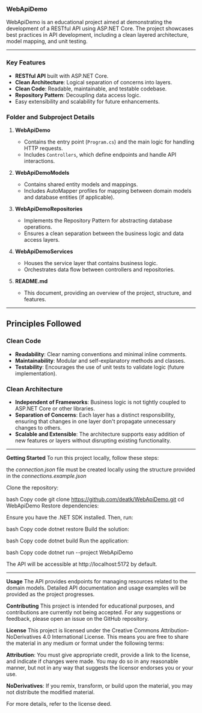 ### WebApiDemo

WebApiDemo is an educational project aimed at demonstrating the development of a RESTful API using ASP.NET Core. 
The project showcases best practices in API development, including a clean layered architecture, model mapping, and unit testing.

---

### Key Features

- **RESTful API** built with ASP.NET Core.
- **Clean Architecture**: Logical separation of concerns into layers.
- **Clean Code**: Readable, maintainable, and testable codebase.
- **Repository Pattern**: Decoupling data access logic.
- Easy extensibility and scalability for future enhancements.

### Folder and Subproject Details

1. **WebApiDemo**  
   - Contains the entry point (`Program.cs`) and the main logic for handling HTTP requests.
   - Includes `Controllers`, which define endpoints and handle API interactions.

2. **WebApiDemoModels**  
   - Contains shared entity models and mappings.  
   - Includes AutoMapper profiles for mapping between domain models and database entities (if applicable).

3. **WebApiDemoRepositories**  
   - Implements the Repository Pattern for abstracting database operations.
   - Ensures a clean separation between the business logic and data access layers.

4. **WebApiDemoServices**  
   - Houses the service layer that contains business logic.
   - Orchestrates data flow between controllers and repositories.

5. **README.md**  
   - This document, providing an overview of the project, structure, and features.

---

## Principles Followed

### Clean Code

- **Readability**: Clear naming conventions and minimal inline comments.
- **Maintainability**: Modular and self-explanatory methods and classes.
- **Testability**: Encourages the use of unit tests to validate logic (future implementation).

### Clean Architecture

- **Independent of Frameworks**: Business logic is not tightly coupled to ASP.NET Core or other libraries.
- **Separation of Concerns**: Each layer has a distinct responsibility, ensuring that changes in one layer don't propagate unnecessary changes to others.
- **Scalable and Extensible**: The architecture supports easy addition of new features or layers without disrupting existing functionality.

---

**Getting Started**
To run this project locally, follow these steps:

the *connection.json* file must be created locally using the structure provided in the *connections.example.json*

Clone the repository:

bash
Copy code
git clone https://github.com/deatk/WebApiDemo.git
cd WebApiDemo
Restore dependencies:

Ensure you have the .NET SDK installed. Then, run:

bash
Copy code
dotnet restore
Build the solution:

bash
Copy code
dotnet build
Run the application:

bash
Copy code
dotnet run --project WebApiDemo

The API will be accessible at http://localhost:5172 by default.

---

**Usage**
The API provides endpoints for managing resources related to the domain models. 
Detailed API documentation and usage examples will be provided as the project progresses.

**Contributing**
This project is intended for educational purposes, and contributions are currently not being accepted. 
For any suggestions or feedback, please open an issue on the GitHub repository.

**License**
This project is licensed under the Creative Commons Attribution-NoDerivatives 4.0 International License. 
This means you are free to share the material in any medium or format under the following terms:

**Attribution**: You must give appropriate credit, provide a link to the license, and indicate if changes were made.
You may do so in any reasonable manner, but not in any way that suggests the licensor endorses you or your use.

**NoDerivatives**: If you remix, transform, or build upon the material, you may not distribute the modified material.

For more details, refer to the license deed.
